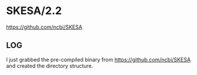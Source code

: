 SKESA/2.2
=========

<https://github.com/ncbi/SKESA>

LOG
---

I just grabbed the pre-compiled binary from https://github.com/ncbi/SKESA and created the directory structure.
